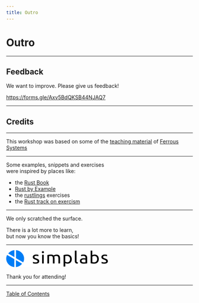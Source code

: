 ```yaml
---
title: Outro
---
```


# Outro

---

## Feedback

We want to improve. Please give us feedback!

https://forms.gle/Axv5BdQKSB44NJAQ7

---

## Credits

----

This workshop was based on some of the [teaching material](https://github.com/ferrous-systems/teaching-material)
of [Ferrous Systems](https://ferrous-systems.com)

----

Some examples, snippets and exercises  
were inspired by places like:

- the [Rust Book](https://doc.rust-lang.org/book/)
- [Rust by Example](https://doc.rust-lang.org/rust-by-example/)
- the [rustlings](https://github.com/rust-lang/rustlings) exercises
- the [Rust track on exercism](https://exercism.org/tracks/rust)

---

We only scratched the surface.

There is a lot more to learn,  
but now you know the basics!

---

![simplabs](./assets/simplabs.svg) <!-- .element: height="50" -->

Thank you for attending!

---

[Table of Contents](./README.md#/0/3)
